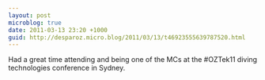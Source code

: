 ```yaml
---
layout: post
microblog: true
date: 2011-03-13 23:20 +1000
guid: http://desparoz.micro.blog/2011/03/13/t46923555639787520.html
---
```

Had a great time attending and being one of the MCs at the #OZTek11 diving technologies conference in Sydney.
